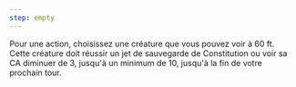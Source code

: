 ```yaml
---
step: empty
---
```

Pour une action, choisissez une créature que vous pouvez voir à 60 ft. Cette créature doit réussir un jet de sauvegarde de Constitution ou voir sa CA diminuer de 3, jusqu'à un minimum de 10, jusqu'à la fin de votre prochain tour.

